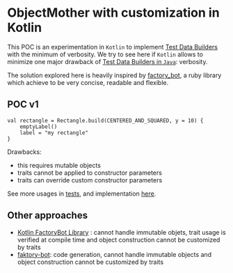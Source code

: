 # ObjectMother with customization in Kotlin

This POC is an experimentation in `Kotlin` to implement [Test Data Builders](http://wiki.c2.com/?TestDataBuilder) with the minimum of verbosity. We try to see here if `Kotlin` allows to minimize one major drawback of [Test Data Builders in `Java`](https://blog.sogilis.com/posts/2019-01-11-object-mother-builder-java/): verbosity.

The solution explored here is heavily inspired by [factory_bot](https://github.com/thoughtbot/factory_bot), a ruby library which achieve to be very concise, readable and flexible.

## POC v1

```
val rectangle = Rectangle.build(CENTERED_AND_SQUARED, y = 10) {
    emptyLabel()
    label = "my rectangle"
}
```

Drawbacks:
* this requires mutable objects
* traits cannot be applied to constructor parameters
* traits can override custom constructor parameters

See more usages in [tests](src/test/kotlin/v1/Test.kt), and implementation [here](src/test/kotlin/v1/POC.kt).

## Other approaches

* [Kotlin FactoryBot Library](https://github.com/gmkseta/k-factory-bot) : cannot handle immutable objets, trait usage is verified at compile time and object construction cannot be customized by traits
* [faktory-bot](https://github.com/raphiz/faktory-bot): code generation, cannot handle immutable objects and object construction cannot be customized by traits

